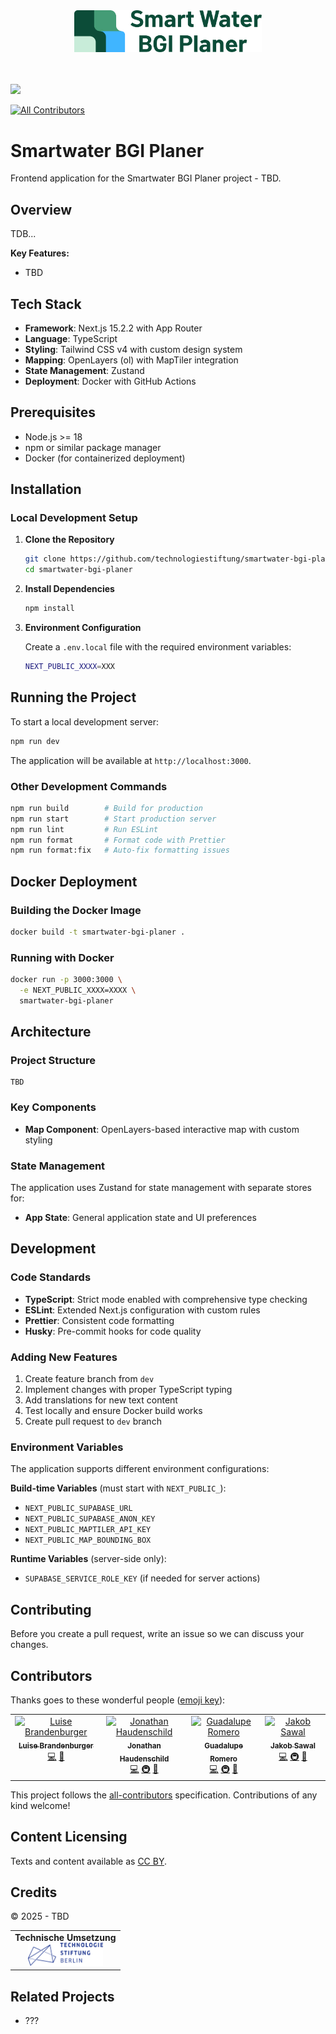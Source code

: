 <div align="center">
  <img src="src/logos/smartwater-bgi-planer-logo.svg" alt="Smartwater BGI Planer Logo" width="300" />
</div>

<br>
<br>

![](https://img.shields.io/badge/Built%20with%20%E2%9D%A4%EF%B8%8F-at%20Technologiestiftung%20Berlin-blue)

<!-- ALL-CONTRIBUTORS-BADGE:START - Do not remove or modify this section -->

[![All Contributors](https://img.shields.io/badge/all_contributors-4-orange.svg?style=flat-square)](#contributors-)

<!-- ALL-CONTRIBUTORS-BADGE:END -->

# Smartwater BGI Planer

Frontend application for the Smartwater BGI Planer project - TBD.

## Overview

TDB...

**Key Features:**

- TBD

## Tech Stack

- **Framework**: Next.js 15.2.2 with App Router
- **Language**: TypeScript
- **Styling**: Tailwind CSS v4 with custom design system
- **Mapping**: OpenLayers (ol) with MapTiler integration
- **State Management**: Zustand
- **Deployment**: Docker with GitHub Actions

## Prerequisites

- Node.js >= 18
- npm or similar package manager
- Docker (for containerized deployment)

## Installation

### Local Development Setup

1. **Clone the Repository**

   ```bash
   git clone https://github.com/technologiestiftung/smartwater-bgi-planer
   cd smartwater-bgi-planer
   ```

2. **Install Dependencies**

   ```bash
   npm install
   ```

3. **Environment Configuration**

   Create a `.env.local` file with the required environment variables:

   ```bash
   NEXT_PUBLIC_XXXX=XXX
   ```

## Running the Project

To start a local development server:

```bash
npm run dev
```

The application will be available at `http://localhost:3000`.

### Other Development Commands

```bash
npm run build        # Build for production
npm run start        # Start production server
npm run lint         # Run ESLint
npm run format       # Format code with Prettier
npm run format:fix   # Auto-fix formatting issues
```

## Docker Deployment

### Building the Docker Image

```bash
docker build -t smartwater-bgi-planer .
```

### Running with Docker

```bash
docker run -p 3000:3000 \
  -e NEXT_PUBLIC_XXXX=XXXX \
  smartwater-bgi-planer
```

## Architecture

### Project Structure

```
TBD
```

### Key Components

- **Map Component**: OpenLayers-based interactive map with custom styling

### State Management

The application uses Zustand for state management with separate stores for:

- **App State**: General application state and UI preferences

## Development

### Code Standards

- **TypeScript**: Strict mode enabled with comprehensive type checking
- **ESLint**: Extended Next.js configuration with custom rules
- **Prettier**: Consistent code formatting
- **Husky**: Pre-commit hooks for code quality

### Adding New Features

1. Create feature branch from `dev`
2. Implement changes with proper TypeScript typing
3. Add translations for new text content
4. Test locally and ensure Docker build works
5. Create pull request to `dev` branch

### Environment Variables

The application supports different environment configurations:

**Build-time Variables** (must start with `NEXT_PUBLIC_`):

- `NEXT_PUBLIC_SUPABASE_URL`
- `NEXT_PUBLIC_SUPABASE_ANON_KEY`
- `NEXT_PUBLIC_MAPTILER_API_KEY`
- `NEXT_PUBLIC_MAP_BOUNDING_BOX`

**Runtime Variables** (server-side only):

- `SUPABASE_SERVICE_ROLE_KEY` (if needed for server actions)

## Contributing

Before you create a pull request, write an issue so we can discuss your changes.

## Contributors

Thanks goes to these wonderful people ([emoji key](https://allcontributors.org/docs/en/emoji-key)):

<!-- ALL-CONTRIBUTORS-LIST:START - Do not remove or modify this section -->
<!-- prettier-ignore-start -->
<!-- markdownlint-disable -->
<table>
  <tbody>
    <tr>
      <td align="center" valign="top" width="14.28%"><a href="https://github.com/LuiseBrandenburger"><img src="https://avatars.githubusercontent.com/u/61413319?v=4?s=64" width="64px;" alt="Luise Brandenburger"/><br /><sub><b>Luise Brandenburger</b></sub></a><br /><a href="https://github.com/technologiestiftung/smartwater-bgi-planer/commits?author=LuiseBrandenburger" title="Code">💻</a> <a href="#design-LuiseBrandenburger" title="Design">🎨</a></td>
      <td align="center" valign="top" width="14.28%"><a href="https://github.com/JonathanHaudenschild"><img src="https://avatars.githubusercontent.com/u/15103380?v=4?s=64" width="64px;" alt="Jonathan Haudenschild"/><br /><sub><b>Jonathan Haudenschild</b></sub></a><br /><a href="https://github.com/technologiestiftung/smartwater-bgi-planer/commits?author=JonathanHaudenschild" title="Code">💻</a> <a href="#infra-JonathanHaudenschild" title="Infrastructure (Hosting, Build-Tools, etc)">🚇</a> <a href="https://github.com/technologiestiftung/smartwater-bgi-planer/commits?author=JonathanHaudenschild" title="Documentation">📖</a></td>
      <td align="center" valign="top" width="14.28%"><a href="https://github.com/guadiromero"><img src="https://avatars.githubusercontent.com/u/32439356?v=4" width="64px;" alt="Guadalupe Romero"/><br /><sub><b>Guadalupe Romero</b></sub></a><br /><a href="https://github.com/technologiestiftung/smartwater-bgi-planer/commits?author=guadiromero" title="Code">💻</a> <a href="#infra-JonathanHaudenschild" title="Infrastructure (Hosting, Build-Tools, etc)">🚇</a> <a href="https://github.com/technologiestiftung/smartwater-bgi-planer/commits?author=guadiromero" title="Documentation">📖</a></td>
      <td align="center" valign="top" width="14.28%"><a href="https://github.com/JS-TSB"><img src="https://avatars.githubusercontent.com/u/185074060?v=4" width="64px;" alt="Jakob Sawal"/><br /><sub><b>Jakob Sawal</b></sub></a><br /><a href="https://github.com/technologiestiftung/smartwater-bgi-planer/commits?author=JS-TSB" title="Code">💻</a> <a href="#infra-JonathanHaudenschild" title="Infrastructure (Hosting, Build-Tools, etc)">🚇</a> <a href="https://github.com/technologiestiftung/smartwater-bgi-planer/commits?author=JS-TSB" title="Documentation">📖</a></td>
    </tr>
  </tbody>
</table>

<!-- markdownlint-restore -->
<!-- prettier-ignore-end -->

<!-- ALL-CONTRIBUTORS-LIST:END -->

This project follows the [all-contributors](https://github.com/all-contributors/all-contributors) specification. Contributions of any kind welcome!

## Content Licensing

Texts and content available as [CC BY](https://creativecommons.org/licenses/by/3.0/de/).

## Credits

© 2025 - TBD

<table>
  <tr>
    <td align="center">
      <strong>Technische Umsetzung</strong><br />
      <a href="https://www.technologiestiftung-berlin.de/">
        <img width="120" src="src/logos/technologiestiftung.svg" alt="Technologiestiftung Berlin" />
      </a>
    </td>
  </tr>
</table>

## Related Projects

- ???
